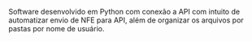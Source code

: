 Software desenvolvido em Python com conexão a API com intuito de automatizar envio de NFE para API, além de organizar os arquivos por pastas por nome de usuário.
